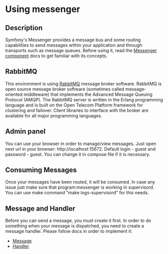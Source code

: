 # Using messenger
## Description
Symfony's Messenger provides a message bus and some routing capabilities to send messages within your application and through transports such as message queues. Before using it, read the [Messenger component](https://symfony.com/doc/current/components/messenger.html) docs to get familiar with its concepts.
## RabbitMQ
This environment is using [RabbitMQ](https://hub.docker.com/_/rabbitmq) message broker software. RabbitMQ is open source message broker software (sometimes called message-oriented middleware) that implements the Advanced Message Queuing Protocol (AMQP). The RabbitMQ server is written in the Erlang programming language and is built on the Open Telecom Platform framework for clustering and failover. Client libraries to interface with the broker are available for all major programming languages.
## Admin panel
You can use your browser in order to manage/view messages. Just open next url in your browser: http://localhost:15672. Default login - guest and password - guest. You can change it in compose file if it is necessary.
## Consuming Messages
Once your messages have been routed, it will be consumed. In case any issue just make sure that program:messenger is working in supervisord. You can use make command "make logs-supervisord" for this needs.
## Message and Handler
Before you can send a message, you must create it first. In order to do something when your message is dispatched, you need to create a message handler. Please follow docs in order to implement it:
* [Message](https://symfony.com/doc/current/messenger.html#message)
* [Handler](https://symfony.com/doc/current/messenger.html#registering-handlers)
